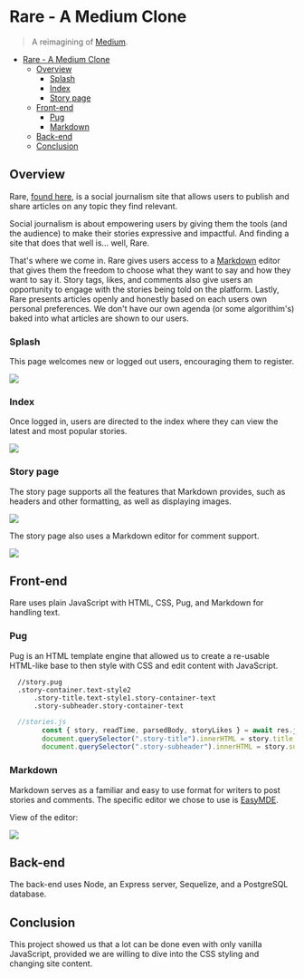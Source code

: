 # Rare - A Medium Clone

> A reimagining of [Medium](https://medium.com/).

- [Rare - A Medium Clone](#rare---a-medium-clone)
  - [Overview](#overview)
    - [Splash](#splash)
    - [Index](#index)
    - [Story page](#story-page)
  - [Front-end](#front-end)
    - [Pug](#pug)
    - [Markdown](#markdown)
  - [Back-end](#back-end)
  - [Conclusion](#conclusion)

## Overview

Rare, [found here](https://group-project-rare.herokuapp.com/), is a social journalism site that allows users to publish and share articles on any topic they find relevant.

Social journalism is about empowering users by giving them the tools (and the audience) to make their stories expressive and impactful. And finding a site that does that well is... well, Rare.

That's where we come in. Rare gives users access to a [Markdown](https://www.markdownguide.org/) editor that gives them the freedom to choose what they want to say and how they want to say it. Story tags, likes, and comments also give users an opportunity to engage with the stories being told on the platform. Lastly, Rare presents articles openly and honestly based on each users own personal preferences. We don't have our own agenda (or some algorithim's) baked into what articles are shown to our users.

### Splash
This page welcomes new or logged out users, encouraging them to register.

![](documentation/images/splash.png)

### Index
Once logged in, users are directed to the index where they can view the latest and most popular stories.

![](documentation/images/index.png)

### Story page
The story page supports all the features that Markdown provides, such as headers and other formatting, as well as displaying images.

![](documentation/images/storyview1.png)

The story page also uses a Markdown editor for comment support.

![](documentation/images/storyview2.png)

## Front-end
Rare uses plain JavaScript with HTML, CSS, Pug, and Markdown for handling text.

### Pug
Pug is an HTML template engine that allowed us to create a re-usable HTML-like base to then style with CSS and edit content with JavaScript.

```
  //story.pug
  .story-container.text-style2
      .story-title.text-style1.story-container-text
      .story-subheader.story-container-text
```

```js
  //stories.js
        const { story, readTime, parsedBody, storyLikes } = await res.json();
        document.querySelector(".story-title").innerHTML = story.title;
        document.querySelector(".story-subheader").innerHTML = story.subHeading;
```

### Markdown
Markdown serves as a familiar and easy to use format for writers to post stories and comments. The specific editor we chose to use is [EasyMDE](https://github.com/Ionaru/easy-markdown-editor#readme).

View of the editor:

![](documentation/images/markdown.png)

## Back-end
The back-end uses Node, an Express server, Sequelize, and a PostgreSQL database.

## Conclusion
This project showed us that a lot can be done even with only vanilla JavaScript, provided we are willing to dive into the CSS styling and changing site content.

